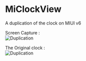 # MiClockView

A duplication of the clock on MIUI v6

Screen Capture :    
![Duplication](https://github.com/AvatarQing/MiClockView/blob/master/art/duplication.gif)

The Original clock :    
![Duplication](https://github.com/AvatarQing/MiClockView/blob/master/art/miui.gif)
